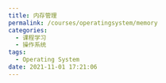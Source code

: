 ```yaml
---
title: 内存管理
permalink: /courses/operatingsystem/memory
categories: 
  - 课程学习
  - 操作系统
tags: 
  - Operating System
date: 2021-11-01 17:21:06
---
```


